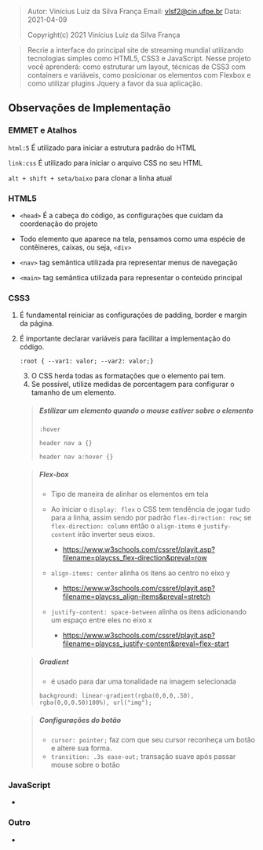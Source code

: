 > Autor: Vinícius Luiz da Silva França
> Email: vlsf2@cin.ufpe.br
> Data: 2021-04-09
>
> Copyright(c) 2021 Vinícius Luiz da Silva França

> Recrie a interface do principal site de streaming mundial utilizando tecnologias simples como HTML5, CSS3 e JavaScript. Nesse projeto você aprenderá: como estruturar um layout, técnicas de CSS3 com containers e variáveis, como posicionar os elementos com Flexbox e como utilizar plugins Jquery a favor da sua aplicação.

## Observações de Implementação

### EMMET e Atalhos

`html:5` É utilizado para iniciar a estrutura padrão do HTML

`link:css` É utilizado para iniciar o arquivo CSS no seu HTML

`alt + shift + seta/baixo` para clonar a linha atual

### HTML5

- `<head>` É a cabeça do código, as configurações que cuidam da coordenação do projeto

- Todo elemento que aparece na tela, pensamos como uma espécie de contêineres, caixas, ou seja, `<div>`

- `<nav>`  tag semântica utilizada pra representar menus de navegação 
- `<main>` tag semântica utilizada para representar o conteúdo principal

### CSS3

1. É fundamental reiniciar as configurações de padding, border e margin da página.

2. É importante declarar variáveis para facilitar a implementação do código. 

   `:root { --var1: valor; --var2: valor;}`

   3. O CSS herda todas as formatações que o elemento pai tem.
   4. Se possível, utilize medidas de porcentagem para configurar o tamanho de um elemento.

   > ##### Estilizar um elemento quando o mouse estiver sobre o elemento
   >
   > `:hover` 
   >
   > `header nav a {}`
   >
   > `header nav a:hover {}` 

   > ##### Flex-box
   >
   > - Tipo de maneira de alinhar os elementos em tela
   >
   > - Ao iniciar o `display: flex` o CSS tem tendência de jogar tudo para a linha, assim sendo por padrão `flex-direction: row`; se `flex-direction: column` então o `align-items` e `justify-content` irão inverter seus eixos.
   >   - https://www.w3schools.com/cssref/playit.asp?filename=playcss_flex-direction&preval=row 
   >
   > - `align-items: center` alinha os itens ao centro no eixo y
   >   - https://www.w3schools.com/cssref/playit.asp?filename=playcss_align-items&preval=stretch 
   >
   > - `justify-content: space-between` alinha os itens adicionando um espaço entre eles no eixo x
   >   - https://www.w3schools.com/cssref/playit.asp?filename=playcss_justify-content&preval=flex-start

   > ##### Gradient
   >
   > - é usado para dar uma tonalidade na imagem selecionada
   >
   > `background: linear-gradient(rgba(0,0,0,.50), rgba(0,0,0.50)100%), url("img");` 

   > ##### Configurações do botão
   >
   > - `cursor: pointer;`  faz com que seu cursor reconheça um botão e altere sua forma.
   > - `transition: .3s ease-out;`  transação suave após passar mouse sobre o botão

   

### JavaScript 

-

### Outro

-



